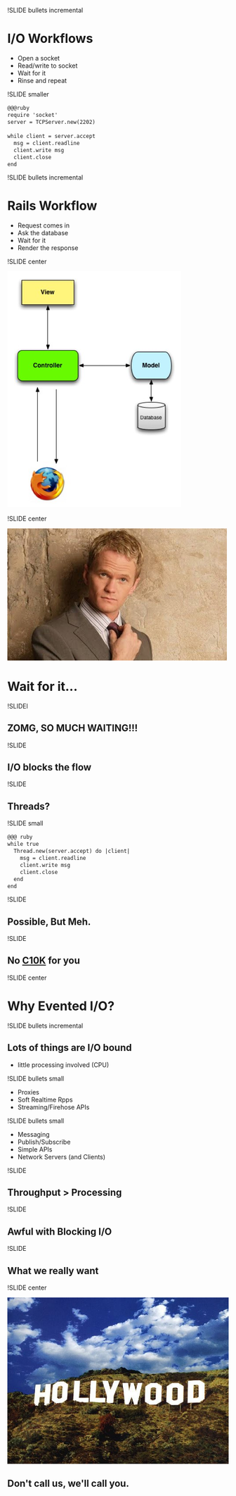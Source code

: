 !SLIDE bullets incremental

# I/O Workflows #

* Open a socket
* Read/write to socket
* Wait for it
* Rinse and repeat

!SLIDE smaller

    @@@ruby
    require 'socket'
    server = TCPServer.new(2202)

    while client = server.accept
      msg = client.readline
      client.write msg
      client.close
    end

!SLIDE bullets incremental

# Rails Workflow #

* Request comes in
* Ask the database
* Wait for it
* Render the response

!SLIDE center

![Rails Request](rails_request.jpg)

!SLIDE center

![It's going to be legendary](waitforit.jpg)

# Wait for it... #

!SLIDEl

## ZOMG, SO MUCH WAITING!!! ##

!SLIDE

## I/O blocks the flow ##

!SLIDE

## Threads? ##

!SLIDE small

    @@@ ruby
    while true
      Thread.new(server.accept) do |client|
        msg = client.readline
        client.write msg
        client.close
      end
    end

!SLIDE

## Possible, But Meh. ##

!SLIDE

## No [C10K](http://www.kegel.com/c10k.html) for you ##

!SLIDE center

# Why Evented I/O?

!SLIDE bullets incremental

## Lots of things are I/O bound ##

* little processing involved (CPU)

!SLIDE bullets small

* Proxies
* Soft Realtime Rpps
* Streaming/Firehose APIs

!SLIDE bullets small

* Messaging
* Publish/Subscribe
* Simple APIs
* Network Servers (and Clients)

!SLIDE

## Throughput > Processing ##

!SLIDE

## Awful with Blocking I/O ##

!SLIDE 

## What we really want ##

!SLIDE center

![Hollywood](hollywood.jpg)

## Don't call us, we'll call you. ##

